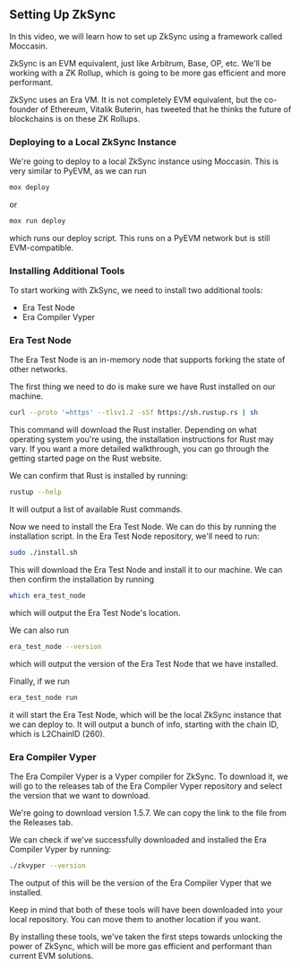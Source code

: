 ## Setting Up ZkSync

In this video, we will learn how to set up ZkSync using a framework called Moccasin.

ZkSync is an EVM equivalent, just like Arbitrum, Base, OP, etc. We'll be working with a ZK Rollup, which is going to be more gas efficient and more performant.

ZkSync uses an Era VM. It is not completely EVM equivalent, but the co-founder of Ethereum, Vitalik Buterin, has tweeted that he thinks the future of blockchains is on these ZK Rollups.

### Deploying to a Local ZkSync Instance

We're going to deploy to a local ZkSync instance using Moccasin. This is very similar to PyEVM, as we can run

```bash
mox deploy
```

or

```bash
mox run deploy
```

which runs our deploy script. This runs on a PyEVM network but is still EVM-compatible.

### Installing Additional Tools

To start working with ZkSync, we need to install two additional tools:

- Era Test Node
- Era Compiler Vyper

### Era Test Node

The Era Test Node is an in-memory node that supports forking the state of other networks.

The first thing we need to do is make sure we have Rust installed on our machine.

```bash
curl --proto '=https' --tlsv1.2 -sSf https://sh.rustup.rs | sh
```

This command will download the Rust installer. Depending on what operating system you're using, the installation instructions for Rust may vary. If you want a more detailed walkthrough, you can go through the getting started page on the Rust website.

We can confirm that Rust is installed by running:

```bash
rustup --help
```

It will output a list of available Rust commands.

Now we need to install the Era Test Node. We can do this by running the installation script. In the Era Test Node repository, we'll need to run:

```bash
sudo ./install.sh
```

This will download the Era Test Node and install it to our machine. We can then confirm the installation by running

```bash
which era_test_node
```

which will output the Era Test Node's location.

We can also run

```bash
era_test_node --version
```

which will output the version of the Era Test Node that we have installed.

Finally, if we run

```bash
era_test_node run
```

it will start the Era Test Node, which will be the local ZkSync instance that we can deploy to. It will output a bunch of info, starting with the chain ID, which is L2ChainID (260).

### Era Compiler Vyper

The Era Compiler Vyper is a Vyper compiler for ZkSync. To download it, we will go to the releases tab of the Era Compiler Vyper repository and select the version that we want to download.

We're going to download version 1.5.7. We can copy the link to the file from the Releases tab.

We can check if we've successfully downloaded and installed the Era Compiler Vyper by running:

```bash
./zkvyper --version
```

The output of this will be the version of the Era Compiler Vyper that we installed.

Keep in mind that both of these tools will have been downloaded into your local repository. You can move them to another location if you want.

By installing these tools, we've taken the first steps towards unlocking the power of ZkSync, which will be more gas efficient and performant than current EVM solutions.
